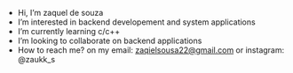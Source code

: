 - Hi, I’m zaquel de souza
- I’m interested in backend developement and system applications
- I’m currently learning c/c++
- I’m looking to collaborate on backend applications
- How to reach me? on my email: zaqielsousa22@gmail.com or instagram: @zaukk_s 

<!---
zaqkky/zaqkky is a ✨ special ✨ repository because its `README.md` (this file) appears on your GitHub profile.
You can click the Preview link to take a look at your changes.
--->
